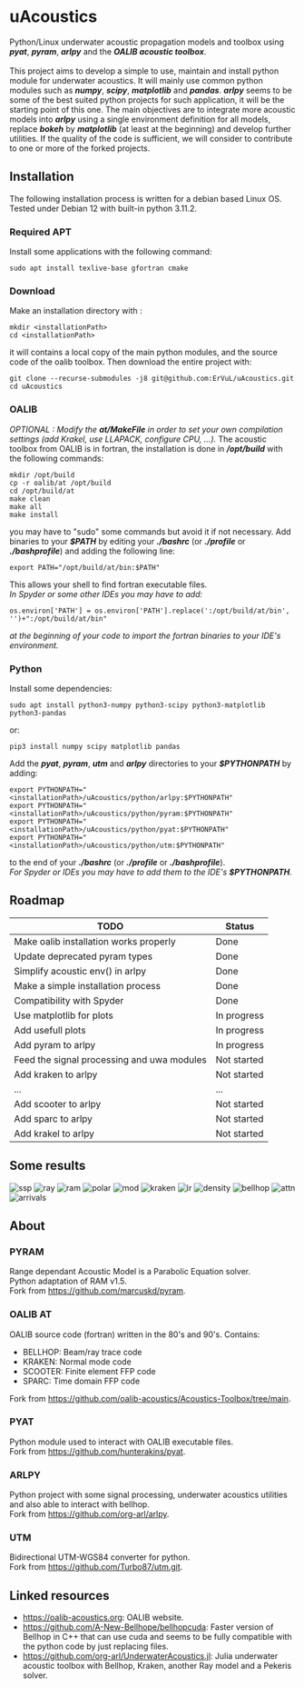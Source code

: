 # uAcoustics
Python/Linux underwater acoustic propagation models and toolbox using ***pyat***, ***pyram***, ***arlpy*** and the ***OALIB acoustic toolbox***.\
\
This project aims to develop a simple to use, maintain and install python module for underwater acoustics. It will mainly use common python modules such as ***numpy***, ***scipy***, ***matplotlib*** and ***pandas***. ***arlpy*** seems to be some of the best suited python projects for such application, it will be the starting point of this one. The main objectives are to integrate more acoustic models into ***arlpy*** using a single environment definition for all models, replace ***bokeh*** by ***matplotlib*** (at least at the beginning) and develop further utilities. If the quality of the code is sufficient, we will consider to contribute to one or more of the forked projects.

## Installation

The following installation process is written for a debian based Linux OS. Tested under Debian 12 with built-in python 3.11.2.

### Required APT

Install some applications with the following command:
    
    sudo apt install texlive-base gfortran cmake 

### Download

Make an installation directory with :

    mkdir <installationPath>
    cd <installationPath>
    
it will contains a local copy of the main python modules, and the source code of the oalib toolbox.
Then download the entire project with:

    git clone --recurse-submodules -j8 git@github.com:ErVuL/uAcoustics.git
    cd uAcoustics

### OALIB

*OPTIONAL : Modify the ***at/MakeFile*** in order to set your own compilation settings (add Krakel, use LLAPACK, configure CPU, ...).*
The acoustic toolbox from OALIB is in fortran, the installation is done in ***/opt/build*** with the following commands:

    mkdir /opt/build
    cp -r oalib/at /opt/build
    cd /opt/build/at
    make clean
    make all
    make install

you may have to "sudo" some commands but avoid it if not necessary.
Add binaries to your ***$PATH*** by editing your ***./bashrc*** (or ***./profile*** or ***./bashprofile***) and adding the following line:

    export PATH="/opt/build/at/bin:$PATH"

This allows your shell to find fortran executable files.\
*In Spyder or some other IDEs you may have to add:*

    os.environ['PATH'] = os.environ['PATH'].replace(':/opt/build/at/bin', '')+":/opt/build/at/bin"
    
*at the beginning of your code to import the fortran binaries to your IDE's environment.*

### Python

Install some dependencies:

    sudo apt install python3-numpy python3-scipy python3-matplotlib python3-pandas
or:

    pip3 install numpy scipy matplotlib pandas

Add the ***pyat***, ***pyram***, ***utm*** and ***arlpy*** directories to your ***$PYTHONPATH*** by adding:

    export PYTHONPATH="<installationPath>/uAcoustics/python/arlpy:$PYTHONPATH"
    export PYTHONPATH="<installationPath>/uAcoustics/python/pyram:$PYTHONPATH"
    export PYTHONPATH="<installationPath>/uAcoustics/python/pyat:$PYTHONPATH"
    export PYTHONPATH="<installationPath>/uAcoustics/python/utm:$PYTHONPATH"

to the end of your ***./bashrc*** (or ***./profile*** or ***./bashprofile***).\
*For Spyder or IDEs you may have to add them to the IDE's ***$PYTHONPATH***.*

## Roadmap

| TODO                                             | Status      |
|--------------------------------------------------|-------------|
| Make oalib installation works properly           | Done        |
| Update deprecated pyram types                    | Done        |
| Simplify acoustic env() in arlpy                 | Done        |
| Make a simple installation process               | Done        |
| Compatibility with Spyder                        | Done        |
| Use matplotlib for plots                         | In progress |
| Add usefull plots                                | In progress |
| Add pyram to arlpy                               | In progress |
| Feed the signal processing and uwa modules       | Not started |
| Add kraken to arlpy                              | Not started |
| ...                                              | ...         |
| Add scooter to arlpy                             | Not started |
| Add sparc to arlpy                               | Not started |
| Add krakel to arlpy                              | Not started |

## Some results

![ssp](https://github.com/ErVuL/uAcoustics/assets/45111151/5d792822-d54b-4044-a1b6-6a19d8587299)
![ray](https://github.com/ErVuL/uAcoustics/assets/45111151/a700f0dc-e901-48ff-819d-38f26185ed8f)
![ram](https://github.com/ErVuL/uAcoustics/assets/45111151/cd51b9dc-163d-4044-a5c7-1fb45e520f75)
![polar](https://github.com/ErVuL/uAcoustics/assets/45111151/c1acb1a1-558c-498b-bfe8-5fcf0e130d21)
![mod](https://github.com/ErVuL/uAcoustics/assets/45111151/a763ddc5-382f-4c20-a7a5-8bf87047bea5)
![kraken](https://github.com/ErVuL/uAcoustics/assets/45111151/26e4d311-5012-4d3a-ad03-02db203eeb82)
![ir](https://github.com/ErVuL/uAcoustics/assets/45111151/b481e89d-094f-41ec-8074-13a56ea33392)
![density](https://github.com/ErVuL/uAcoustics/assets/45111151/84467ff8-cffa-4bc0-bd03-82891725bff9)
![bellhop](https://github.com/ErVuL/uAcoustics/assets/45111151/47080998-0a05-4997-8b82-68de0ec7c825)
![attn](https://github.com/ErVuL/uAcoustics/assets/45111151/d8a009d6-9d14-4957-ae2e-b944f6a5d1c8)
![arrivals](https://github.com/ErVuL/uAcoustics/assets/45111151/84a509a1-5b96-4587-8a66-c227fb9eabed)

## About

### PYRAM

Range dependant Acoustic Model is a Parabolic Equation solver.\
Python adaptation of RAM v1.5.\
Fork from https://github.com/marcuskd/pyram.

### OALIB AT

OALIB source code (fortran) written in the 80's and 90's. Contains:
  - BELLHOP: Beam/ray trace code
  - KRAKEN: Normal mode code
  - SCOOTER: Finite element FFP code
  - SPARC: Time domain FFP code

Fork from https://github.com/oalib-acoustics/Acoustics-Toolbox/tree/main.

### PYAT

Python module used to interact with OALIB executable files.\
Fork from https://github.com/hunterakins/pyat.

### ARLPY

Python project with some signal processing, underwater acoustics utilities and also able to interact with bellhop.\
Fork from https://github.com/org-arl/arlpy.

### UTM

Bidirectional UTM-WGS84 converter for python.\
Fork from https://github.com/Turbo87/utm.git.

## Linked resources

  - https://oalib-acoustics.org: OALIB website.
  - https://github.com/A-New-Bellhope/bellhopcuda: Faster version of Bellhop in C++ that can use cuda and seems to be fully compatible with the python code by just replacing files.
  - https://github.com/org-arl/UnderwaterAcoustics.jl: Julia underwater acoustic toolbox with Bellhop, Kraken, another Ray model and a Pekeris solver.

